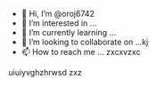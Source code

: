 - 👋 Hi, I’m @oroj6742
- 👀 I’m interested in ...
- 🌱 I’m currently learning ...
- 💞️ I’m looking to collaborate on ...kj
- 📫 How to reach me ...
zxcxvzxc
<!---
oroj6742/oroj6742 is a ✨ special ✨ repository because its `README.md` (this file) appears on your GitHub profile.
You can click the Preview link to take a look at your changes.
--->
uiuiyvghzhrwsd
zxz
